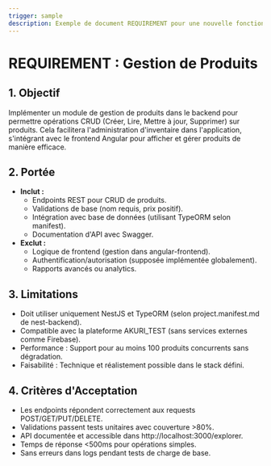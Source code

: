 ```yaml
---
trigger: sample
description: Exemple de document REQUIREMENT pour une nouvelle fonctionnalité de gestion de produits dans le backend NestJS de la plateforme AKURI_TEST.
---
```


# REQUIREMENT : Gestion de Produits

## 1. Objectif
Implémenter un module de gestion de produits dans le backend pour permettre opérations CRUD (Créer, Lire, Mettre à jour, Supprimer) sur produits. Cela facilitera l'administration d'inventaire dans l'application, s'intégrant avec le frontend Angular pour afficher et gérer produits de manière efficace.

## 2. Portée
- **Inclut :**
  - Endpoints REST pour CRUD de produits.
  - Validations de base (nom requis, prix positif).
  - Intégration avec base de données (utilisant TypeORM selon manifest).
  - Documentation d'API avec Swagger.
- **Exclut :**
  - Logique de frontend (gestion dans angular-frontend).
  - Authentification/autorisation (supposée implémentée globalement).
  - Rapports avancés ou analytics.

## 3. Limitations
- Doit utiliser uniquement NestJS et TypeORM (selon project.manifest.md de nest-backend).
- Compatible avec la plateforme AKURI_TEST (sans services externes comme Firebase).
- Performance : Support pour au moins 100 produits concurrents sans dégradation.
- Faisabilité : Technique et réalistement possible dans le stack défini.

## 4. Critères d'Acceptation
- Les endpoints répondent correctement aux requests POST/GET/PUT/DELETE.
- Validations passent tests unitaires avec couverture >80%.
- API documentée et accessible dans http://localhost:3000/explorer.
- Temps de réponse <500ms pour opérations simples.
- Sans erreurs dans logs pendant tests de charge de base.
